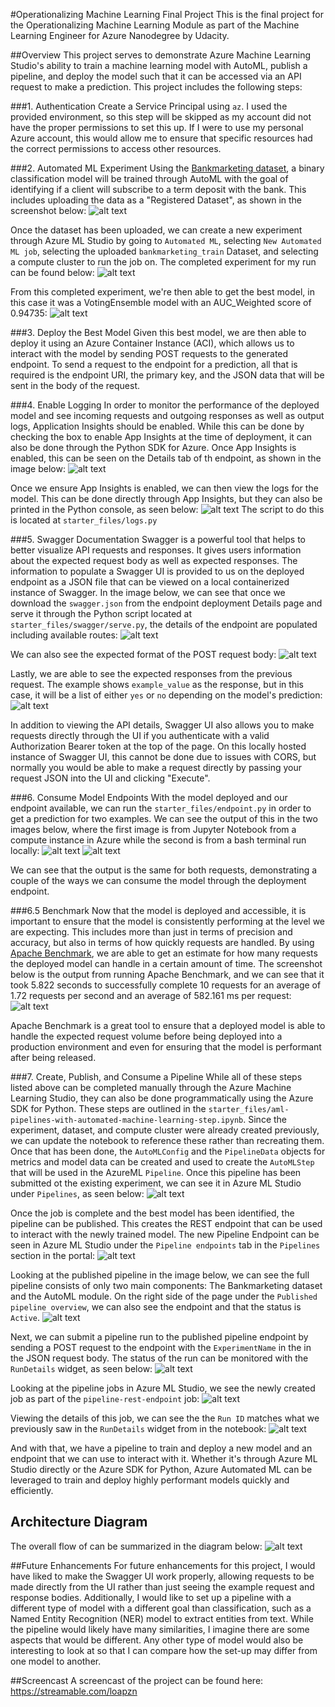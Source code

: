 #Operationalizing Machine Learning Final Project
This is the final project for the Operationalizing Machine Learning Module as part of the Machine Learning Engineer for Azure Nanodegree by Udacity.

##Overview
This project serves to demonstrate Azure Machine Learning Studio's ability to train a machine learning model with AutoML, publish a pipeline, and deploy the model such that it can be accessed via an API request to make a prediction. This project includes the following steps:

###1. Authentication
Create a Service Principal using `az`. I used the provided environment, so this step will be skipped as my account did not have the proper permissions to set this up. If I were to use my personal Azure account, this would allow me to ensure that specific resources had the correct permissions to access other resources.

###2. Automated ML Experiment
Using the [Bankmarketing dataset](https://automlsamplenotebookdata.blob.core.windows.net/automl-sample-notebook-data/bankmarketing_train.csv), a binary classification model will be trained through AutoML with the goal of identifying if a client will subscribe to a term deposit with the bank. This includes uploading the data as a "Registered Dataset", as shown in the screenshot below:
![alt text](.github/images/registered-dataset.png)

Once the dataset has been uploaded, we can create a new experiment through Azure ML Studio by going to `Automated ML`, selecting `New Automated ML job`, selecting the uploaded `bankmarketing_train` Dataset, and selecting a compute cluster to run the job on. The completed experiment for my run can be found below:
![alt text](.github/images/completed-experiment.png)

From this completed experiment, we're then able to get the best model, in this case it was a VotingEnsemble model with an AUC_Weighted score of 0.94735:
![alt text](.github/images/best-model.png)

###3. Deploy the Best Model
Given this best model, we are then able to deploy it using an Azure Container Instance (ACI), which allows us to interact with the model by sending POST requests to the generated endpoint. To send a request to the endpoint for a prediction, all that is required is the endpoint URI, the primary key, and the JSON data that will be sent in the body of the request.

###4. Enable Logging
In order to monitor the performance of the deployed model and see incoming requests and outgoing responses as well as output logs, Application Insights should be enabled. While this can be done by checking the box to enable App Insights at the time of deployment, it can also be done through the Python SDK for Azure. Once App Insights is enabled, this can be seen on the Details tab of th endpoint, as shown in the image below:
![alt text](.github/images/model-deployment-endpoint1.png)

Once we ensure App Insights is enabled, we can then view the logs for the model. This can be done directly through App Insights, but they can also be printed in the Python console, as seen below:
![alt text](.github/images/app-insights-logs.png)
The script to do this is located at `starter_files/logs.py`

###5. Swagger Documentation
Swagger is a powerful tool that helps to better visualize API requests and responses. It gives users information about the expected request body as well as expected responses. The information to populate a Swagger UI is provided to us on the deployed endpoint as a JSON file that can be viewed on a local containerized instance of Swagger. In the image below, we can see that once we download the `swagger.json` from the endpoint deployment Details page and serve it through the Python script located at `starter_files/swagger/serve.py`, the details of the endpoint are populated including available routes:
![alt text](.github/images/swagger.png)

We can also see the expected format of the POST request body:
![alt text](.github/images/swagger-score-request.png)

Lastly, we are able to see the expected responses from the previous request. The example shows `example_value` as the response, but in this case, it will be a list of either `yes` or `no` depending on the model's prediction:
![alt text](.github/images/swagger-score-responses.png)

In addition to viewing the API details, Swagger UI also allows you to make requests directly through the UI if you authenticate with a valid Authorization Bearer token at the top of the page. On this locally hosted instance of Swagger UI, this cannot be done due to issues with CORS, but normally you would be able to make a request directly by passing your request JSON into the UI and clicking "Execute".

###6. Consume Model Endpoints
With the model deployed and our endpoint available, we can run the `starter_files/endpoint.py` in order to get a prediction for two examples. We can see the output of this in the two images below, where the first image is from Jupyter Notebook from a compute instance in Azure while the second is from a bash terminal run locally:
![alt text](.github/images/consume-model-endpoint-jupyter.png)
![alt text](.github/images/consume-model-endpoint-bash.png)

We can see that the output is the same for both requests, demonstrating a couple of the ways we can consume the model through the deployment endpoint.

###6.5 Benchmark
Now that the model is deployed and accessible, it is important to ensure that the model is consistently performing at the level we are expecting. This includes more than just in terms of precision and accuracy, but also in terms of how quickly requests are handled. By using [Apache Benchmark](https://httpd.apache.org/docs/2.4/programs/ab.html), we are able to get an estimate for how many requests the deployed model can handle in a certain amount of time. The screenshot below is the output from running Apache Benchmark, and we can see that it took 5.822 seconds to successfully complete 10 requests for an average of 1.72 requests per second and an average of 582.161 ms per request:
![alt text](.github/images/benchmark.png)

Apache Benchmark is a great tool to ensure that a deployed model is able to handle the expected request volume before being deployed into a production environment and even for ensuring that the model is performant after being released.

###7. Create, Publish, and Consume a Pipeline
While all of these steps listed above can be completed manually through the Azure Machine Learning Studio, they can also be done programmatically using the Azure SDK for Python. These steps are outlined in the `starter_files/aml-pipelines-with-automated-machine-learning-step.ipynb`. Since the experiment, dataset, and compute cluster were already created previously, we can update the notebook to reference these rather than recreating them. Once that has been done, the `AutoMLConfig` and the `PipelineData` objects for metrics and model data can be created and used to create the `AutoMLStep` that will be used in the AzureML `Pipeline`. Once this pipeline has been submitted ot the existing experiment, we can see it in Azure ML Studio under `Pipelines`, as seen below:
![alt text](.github/images/pipeline-job.png)

Once the job is complete and the best model has been identified, the pipeline can be published. This creates the REST endpoint that can be used to interact with the newly trained model. The new Pipeline Endpoint can be seen in Azure ML Studio under the `Pipeline endpoints` tab in the `Pipelines` section in the portal:
![alt text](.github/images/pipeline-endpoint.png)

Looking at the published pipeline in the image below, we can see the full pipeline consists of only two main components: The Bankmarketing dataset and the AutoML module. On the right side of the page under the `Published pipeline overview`, we can also see the endpoint and that the status is `Active`.
![alt text](.github/images/published-pipeline-overview1.png)

Next, we can submit a pipeline run to the published pipeline endpoint by sending a POST request to the endpoint with the `ExperimentName` in the in the JSON request body. The status of the run can be monitored with the `RunDetails` widget, as seen below:
![alt text](.github/images/run-details-widget.png)

Looking at the pipeline jobs in Azure ML Studio, we see the newly created job as part of the `pipeline-rest-endpoint` job:
![alt text](.github/images/pipeline-endpoint-job.png)

Viewing the details of this job, we can see the the `Run ID` matches what we previously saw in the `RunDetails` widget from in the notebook:
![alt text](.github/images/pipeline-job-overview.png)

And with that, we have a pipeline to train and deploy a new model and an endpoint that we can use to interact with it. Whether it's through Azure ML Studio directly or the Azure SDK for Python, Azure Automated ML can be leveraged to train and deploy highly performant models quickly and efficiently.

## Architecture Diagram
The overall flow of can be summarized in the diagram below:
![alt text](.github/images/architecture-diagram.png)

##Future Enhancements
For future enhancements for this project, I would have liked to make the Swagger UI work properly, allowing requests to be made directly from the UI rather than just seeing the example request and response bodies. Additionally, I would like to set up a pipeline with a different type of model with a different goal than classification, such as a Named Entity Recognition (NER) model to extract entities from text. While the pipeline would likely have many similarities, I imagine there are some aspects that would be different. Any other type of model would also be interesting to look at so that I can compare how the set-up may differ from one model to another.

##Screencast
A screencast of the project can be found here: https://streamable.com/loapzn